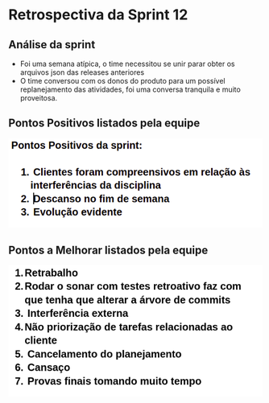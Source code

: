 # Retrospectiva da Sprint 12

## Análise da sprint

- Foi uma semana atípica, o time necessitou se unir parar obter os arquivos json das releases anteriores
- O time conversou com os donos do produto para um possível replanejamento das atividades, foi uma conversa tranquila e muito proveitosa.

## Pontos Positivos listados pela equipe
  ![img](./pontos_positivos_12.png)

## Pontos a Melhorar listados pela equipe 
  ![img](./pontos_melhoria_12.png)